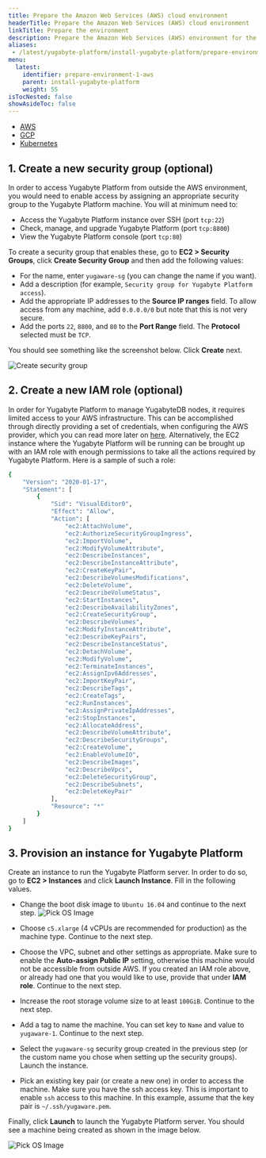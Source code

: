 ```yaml
---
title: Prepare the Amazon Web Services (AWS) cloud environment
headerTitle: Prepare the Amazon Web Services (AWS) cloud environment
linkTitle: Prepare the environment
description: Prepare the Amazon Web Services (AWS) environment for the Yugabyte Platform.
aliases:
 - /latest/yugabyte-platform/install-yugabyte-platform/prepare-environment/
menu:
  latest:
    identifier: prepare-environment-1-aws
    parent: install-yugabyte-platform
    weight: 55
isTocNested: false
showAsideToc: false
---
```


<ul class="nav nav-tabs-alt nav-tabs-yb">

  <li>
    <a href="/latest/yugabyte-platform/install-yugabyte-platform/prepare-environment/aws" class="nav-link active">
      <i class="fab fa-aws" aria-hidden="true"></i>
      AWS
    </a>
  </li>

  <li>
    <a href="/latest/yugabyte-platform/install-yugabyte-platform/prepare-environment/gcp" class="nav-link">
       <i class="fab fa-google" aria-hidden="true"></i>
      GCP
    </a>
  </li>

<!--

  <li>
    <a href="/latest/yugabyte-platform/install-yugabyte-platform/prepare-environment/azure" class="nav-link">
      <i class="icon-azure" aria-hidden="true"></i>
      Azure
    </a>
  </li>

-->

  <li>
    <a href="/latest/yugabyte-platform/install-yugabyte-platform/prepare-environment/kubernetes" class="nav-link">
      <i class="fas fa-cubes" aria-hidden="true"></i>
      Kubernetes
    </a>
  </li>

<!--
  <li>
    <a href="/latest/yugabyte-platform/install-yugabyte-platform/prepare-environment/on-premises" class="nav-link">
      <i class="fas fa-building" aria-hidden="true"></i>
      On-premises
    </a>
  </li>
-->
</ul>

## 1. Create a new security group (optional)

In order to access Yugabyte Platform from outside the AWS environment, you would need to enable access by assigning an appropriate security group to the Yugabyte Platform machine. You will at minimum need to:

- Access the Yugabyte Platform instance over SSH (port `tcp:22`)
- Check, manage, and upgrade Yugabyte Platform (port `tcp:8800`)
- View the Yugabyte Platform console (port `tcp:80`)

To create a security group that enables these, go to **EC2 > Security Groups**, click **Create Security Group** and then add the following values:

- For the name, enter `yugaware-sg` (you can change the name if you want).
- Add a description (for example, `Security group for Yugabyte Platform access`).
- Add the appropriate IP addresses to the **Source IP ranges** field. To allow access from any machine, add `0.0.0.0/0` but note that this is not very secure.
- Add the ports `22`, `8800`, and `80` to the **Port Range** field. The **Protocol** selected must be `TCP`.

You should see something like the screenshot below. Click **Create** next.

![Create security group](/images/ee/aws-setup/yugaware-aws-create-sg.png)

## 2. Create a new IAM role (optional)

In order for Yugabyte Platform to manage YugabyteDB nodes, it requires limited access to your AWS infrastructure. This can be accomplished through directly providing a set of credentials, when configuring the AWS provider, which you can read more later on [here](../../configure-cloud-providers/aws). Alternatively, the EC2 instance where the Yugabyte Platform will be running can be brought up with an IAM role with enough permissions to take all the actions required by Yugabyte Platform. Here is a sample of such a role:

```sh
{
    "Version": "2020-01-17",
    "Statement": [
        {
            "Sid": "VisualEditor0",
            "Effect": "Allow",
            "Action": [
                "ec2:AttachVolume",
                "ec2:AuthorizeSecurityGroupIngress",
                "ec2:ImportVolume",
                "ec2:ModifyVolumeAttribute",
                "ec2:DescribeInstances",
                "ec2:DescribeInstanceAttribute",
                "ec2:CreateKeyPair",
                "ec2:DescribeVolumesModifications",
                "ec2:DeleteVolume",
                "ec2:DescribeVolumeStatus",
                "ec2:StartInstances",
                "ec2:DescribeAvailabilityZones",
                "ec2:CreateSecurityGroup",
                "ec2:DescribeVolumes",
                "ec2:ModifyInstanceAttribute",
                "ec2:DescribeKeyPairs",
                "ec2:DescribeInstanceStatus",
                "ec2:DetachVolume",
                "ec2:ModifyVolume",
                "ec2:TerminateInstances",
                "ec2:AssignIpv6Addresses",
                "ec2:ImportKeyPair",
                "ec2:DescribeTags",
                "ec2:CreateTags",
                "ec2:RunInstances",
                "ec2:AssignPrivateIpAddresses",
                "ec2:StopInstances",
                "ec2:AllocateAddress",
                "ec2:DescribeVolumeAttribute",
                "ec2:DescribeSecurityGroups",
                "ec2:CreateVolume",
                "ec2:EnableVolumeIO",
                "ec2:DescribeImages",
                "ec2:DescribeVpcs",
                "ec2:DeleteSecurityGroup",
                "ec2:DescribeSubnets",
                "ec2:DeleteKeyPair"
            ],
            "Resource": "*"
        }
    ]
}
```

## 3. Provision an instance for Yugabyte Platform

Create an instance to run the Yugabyte Platform server. In order to do so, go to **EC2 > Instances** and click **Launch Instance**. Fill in the following values.

- Change the boot disk image to `Ubuntu 16.04` and continue to the next step.
![Pick OS Image](/images/ee/aws-setup/yugaware-create-instance-os.png)

- Choose `c5.xlarge` (4 vCPUs are recommended for production) as the machine type. Continue to the next step.

- Choose the VPC, subnet and other settings as appropriate. Make sure to enable the **Auto-assign Public IP** setting, otherwise this machine would not be accessible from outside AWS. If you created an IAM role above, or already had one that you would like to use, provide that under **IAM role**. Continue to the next step.

- Increase the root storage volume size to at least `100GiB`. Continue to the next step.

- Add a tag to name the machine. You can set key to `Name` and value to `yugaware-1`. Continue to the next step.

- Select the `yugaware-sg` security group created in the previous step (or the custom name you chose when setting up the security groups). Launch the instance.

- Pick an existing key pair (or create a new one) in order to access the machine. Make sure you have the ssh access key. This is important to enable `ssh` access to this machine. In this example, assume that the key pair is `~/.ssh/yugaware.pem`.

Finally, click **Launch** to launch the Yugabyte Platform server. You should see a machine being created as shown in the image below.

![Pick OS Image](/images/ee/aws-setup/yugaware-machine-creation.png)

